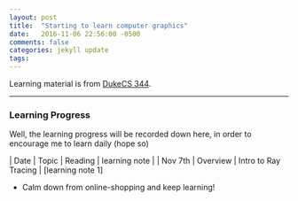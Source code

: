 ```yaml
---
layout: post
title:  "Starting to learn computer graphics"
date:   2016-11-06 22:56:00 -0500
comments: false
categories: jekyll update
tags: 
---
```


Learning material is from [DukeCS 344](https://www.cs.duke.edu/courses/compsci344/spring15/).

---

### Learning Progress
Well, the learning progress will be recorded down here, in order to encourage me to learn daily (hope so)

| Date | Topic | Reading | learning note |
| Nov 7th | Overview | Intro to Ray Tracing | [learning note 1]

- Calm down from online-shopping and keep learning!
